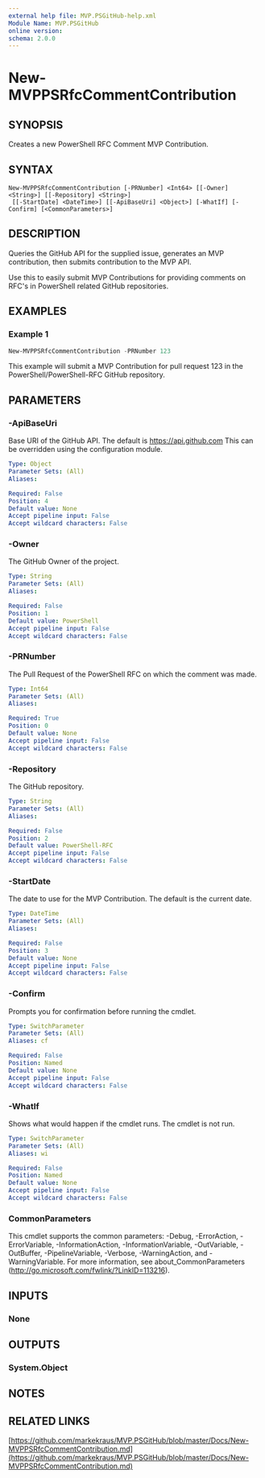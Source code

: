 ```yaml
---
external help file: MVP.PSGitHub-help.xml
Module Name: MVP.PSGitHub
online version:
schema: 2.0.0
---
```


# New-MVPPSRfcCommentContribution

## SYNOPSIS
Creates a new PowerShell RFC Comment MVP Contribution.

## SYNTAX

```
New-MVPPSRfcCommentContribution [-PRNumber] <Int64> [[-Owner] <String>] [[-Repository] <String>]
 [[-StartDate] <DateTime>] [[-ApiBaseUri] <Object>] [-WhatIf] [-Confirm] [<CommonParameters>]
```

## DESCRIPTION
Queries the GitHub API for the supplied issue,
generates an MVP contribution,
then submits contribution to the MVP API.

Use this to easily submit MVP Contributions for providing comments on RFC's in PowerShell related GitHub repositories.

## EXAMPLES

### Example 1
```powershell
New-MVPPSRfcCommentContribution -PRNumber 123
```

This example will submit a MVP Contribution for pull request 123 in the PowerShell/PowerShell-RFC GitHub repository.

## PARAMETERS

### -ApiBaseUri
Base URI of the GitHub API.
The default is https://api.github.com
This can be overridden using the configuration module.

```yaml
Type: Object
Parameter Sets: (All)
Aliases:

Required: False
Position: 4
Default value: None
Accept pipeline input: False
Accept wildcard characters: False
```

### -Owner
The GitHub Owner of the project.

```yaml
Type: String
Parameter Sets: (All)
Aliases:

Required: False
Position: 1
Default value: PowerShell
Accept pipeline input: False
Accept wildcard characters: False
```

### -PRNumber
The Pull Request of the PowerShell RFC on which the comment was made.

```yaml
Type: Int64
Parameter Sets: (All)
Aliases:

Required: True
Position: 0
Default value: None
Accept pipeline input: False
Accept wildcard characters: False
```

### -Repository
The GitHub repository.

```yaml
Type: String
Parameter Sets: (All)
Aliases:

Required: False
Position: 2
Default value: PowerShell-RFC
Accept pipeline input: False
Accept wildcard characters: False
```

### -StartDate
The date to use for the MVP Contribution.
The default is the current date.

```yaml
Type: DateTime
Parameter Sets: (All)
Aliases:

Required: False
Position: 3
Default value: None
Accept pipeline input: False
Accept wildcard characters: False
```

### -Confirm
Prompts you for confirmation before running the cmdlet.

```yaml
Type: SwitchParameter
Parameter Sets: (All)
Aliases: cf

Required: False
Position: Named
Default value: None
Accept pipeline input: False
Accept wildcard characters: False
```

### -WhatIf
Shows what would happen if the cmdlet runs.
The cmdlet is not run.

```yaml
Type: SwitchParameter
Parameter Sets: (All)
Aliases: wi

Required: False
Position: Named
Default value: None
Accept pipeline input: False
Accept wildcard characters: False
```

### CommonParameters
This cmdlet supports the common parameters: -Debug, -ErrorAction, -ErrorVariable, -InformationAction, -InformationVariable, -OutVariable, -OutBuffer, -PipelineVariable, -Verbose, -WarningAction, and -WarningVariable. For more information, see about_CommonParameters (http://go.microsoft.com/fwlink/?LinkID=113216).

## INPUTS

### None

## OUTPUTS

### System.Object

## NOTES

## RELATED LINKS

[https://github.com/markekraus/MVP.PSGitHub/blob/master/Docs/New-MVPPSRfcCommentContribution.md](https://github.com/markekraus/MVP.PSGitHub/blob/master/Docs/New-MVPPSRfcCommentContribution.md)
